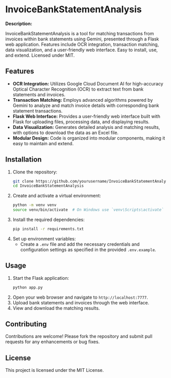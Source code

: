 # InvoiceBankStatementAnalysis

**Description:**

InvoiceBankStatementAnalysis is a tool for matching transactions from invoices within bank statements using Gemini, presented through a Flask web application. Features include OCR integration, transaction matching, data visualization, and a user-friendly web interface. Easy to install, use, and extend. Licensed under MIT.

## Features
- **OCR Integration:** Utilizes Google Cloud Document AI for high-accuracy Optical Character Recognition (OCR) to extract text from bank statements and invoices.
- **Transaction Matching:** Employs advanced algorithms powered by Gemini to analyze and match invoice details with corresponding bank statement transactions.
- **Flask Web Interface:** Provides a user-friendly web interface built with Flask for uploading files, processing data, and displaying results.
- **Data Visualization:** Generates detailed analysis and matching results, with options to download the data as an Excel file.
- **Modular Design:** Code is organized into modular components, making it easy to maintain and extend.

## Installation
1. Clone the repository:
    ```bash
    git clone https://github.com/yourusername/InvoiceBankStatementAnalysis.git
    cd InvoiceBankStatementAnalysis
    ```
2. Create and activate a virtual environment:
    ```bash
    python -m venv venv
    source venv/bin/activate  # On Windows use `venv\Scripts\activate`
    ```
3. Install the required dependencies:
    ```bash
    pip install -r requirements.txt
    ```
4. Set up environment variables:
    - Create a `.env` file and add the necessary credentials and configuration settings as specified in the provided `.env.example`.

## Usage
1. Start the Flask application:
    ```bash
    python app.py
    ```
2. Open your web browser and navigate to `http://localhost:7777`.
3. Upload bank statements and invoices through the web interface.
4. View and download the matching results.

## Contributing
Contributions are welcome! Please fork the repository and submit pull requests for any enhancements or bug fixes.

## License
This project is licensed under the MIT License.
